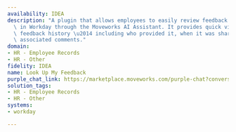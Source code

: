 ```yaml
---
availability: IDEA
description: "A plugin that allows employees to easily review feedback they've received\
  \ in Workday through the Moveworks AI Assistant. It provides quick visibility into\
  \ feedback history \u2014 including who provided it, when it was shared, and any\
  \ associated comments."
domain:
- HR - Employee Records
- HR - Other
fidelity: IDEA
name: Look Up My Feedback
purple_chat_link: https://marketplace.moveworks.com/purple-chat?conversation=%7B%22messages%22%3A%5B%7B%22role%22%3A%22user%22%2C%22parts%22%3A%5B%7B%22richText%22%3A%22I+want+to+see+my+feedback.%22%7D%5D%7D%2C%7B%22role%22%3A%22assistant%22%2C%22parts%22%3A%5B%7B%22richText%22%3A%22%3Cp+xmlns%3D%5C%22http%3A%2F%2Fwww.w3.org%2F1999%2Fxhtml%5C%22%3EGot+it.+Would+you+like+to+see+feedback+from+a+specific+time+range%2C+or+should+I+look+up+your+latest+feedback%3F%3C%2Fp%3E%22%7D%5D%7D%2C%7B%22role%22%3A%22user%22%2C%22parts%22%3A%5B%7B%22richText%22%3A%22Show+me+feedback+from+this+month.%22%7D%5D%7D%2C%7B%22role%22%3A%22assistant%22%2C%22parts%22%3A%5B%7B%22reasoningSteps%22%3A%5B%7B%22status%22%3A%22success%22%2C%22richText%22%3A%22Searching+%3Cb+xmlns%3D%5C%22http%3A%2F%2Fwww.w3.org%2F1999%2Fxhtml%5C%22%3EWorkday%3C%2Fb%3E+for+feedback+received+this+month...%22%7D%5D%7D%2C%7B%22richText%22%3A%22%3Cp+xmlns%3D%5C%22http%3A%2F%2Fwww.w3.org%2F1999%2Fxhtml%5C%22%3EHere+is+the+feedback+you+received+this+month%3A%3C%2Fp%3E%22%7D%2C%7B%22richText%22%3A%22%3Cul+xmlns%3D%5C%22http%3A%2F%2Fwww.w3.org%2F1999%2Fxhtml%5C%22%3E%3Cli%3E%3Cp%3EYou+received+feedback+from+%3Cb%3EJohn+Doe%3C%2Fb%3E+on+%3Ci%3EOctober+5%2C+2024%3C%2Fi%3E%3A+%27Great+work+on+the+Q4+planning.+Your+insights+were+very+valuable.%27%3C%2Fp%3E%3C%2Fli%3E%3Cli%3E%3Cp%3EYou+received+feedback+from+%3Cb%3EJane+Smith%3C%2Fb%3E+on+%3Ci%3EOctober+18%2C+2024%3C%2Fi%3E%3A+%27You+demonstrated+excellent+leadership+during+the+team+meeting.%27%3C%2Fp%3E%3C%2Fli%3E%3C%2Ful%3E%22%7D%2C%7B%22citations%22%3A%5B%7B%22connectorName%22%3A%22workday%22%2C%22citationTitle%22%3A%22Feedback+from+John+Doe+%28FB-2024-00301%29%22%7D%2C%7B%22connectorName%22%3A%22workday%22%2C%22citationTitle%22%3A%22Feedback+from+Jane+Smith+%28FB-2024-00315%29%22%7D%5D%7D%5D%7D%2C%7B%22role%22%3A%22user%22%2C%22parts%22%3A%5B%7B%22richText%22%3A%22Tell+me+more+about+the+feedback+from+John+Doe.%22%7D%5D%7D%2C%7B%22role%22%3A%22assistant%22%2C%22parts%22%3A%5B%7B%22reasoningSteps%22%3A%5B%7B%22status%22%3A%22success%22%2C%22richText%22%3A%22Retrieving+details+for+the+feedback+from+%3Cb+xmlns%3D%5C%22http%3A%2F%2Fwww.w3.org%2F1999%2Fxhtml%5C%22%3EJohn+Doe%3C%2Fb%3E...%22%7D%5D%7D%2C%7B%22richText%22%3A%22%3Cp+xmlns%3D%5C%22http%3A%2F%2Fwww.w3.org%2F1999%2Fxhtml%5C%22%3EHere+are+the+full+details+for+the+feedback+from+%3Cb%3EJohn+Doe%3C%2Fb%3E+on+%3Ci%3EOctober+5%2C+2024%3C%2Fi%3E%3A%3C%2Fp%3E%3Cul+xmlns%3D%5C%22http%3A%2F%2Fwww.w3.org%2F1999%2Fxhtml%5C%22%3E%3Cli%3E%3Cb%3EFeedback+Giver%3C%2Fb%3E%3A+John+Doe%3C%2Fli%3E%3Cli%3E%3Cb%3EDate%3C%2Fb%3E%3A+October+5%2C+2024%3C%2Fli%3E%3Cli%3E%3Cb%3EFeedback+Type%3C%2Fb%3E%3A+Recognition%3C%2Fli%3E%3Cli%3E%3Cb%3EComments%3C%2Fb%3E%3A+%5C%22Great+work+on+the+Q4+planning.+Your+insights+were+very+valuable.+Keep+up+the+excellent+collaboration+with+cross-functional+teams.%5C%22%3C%2Fli%3E%3C%2Ful%3E%22%7D%2C%7B%22citations%22%3A%5B%7B%22connectorName%22%3A%22workday%22%2C%22citationTitle%22%3A%22Detailed+Feedback+from+John+Doe+%28FB-2024-00301%29%22%7D%5D%7D%5D%7D%5D%7D
solution_tags:
- HR - Employee Records
- HR - Other
systems:
- workday

---
```


